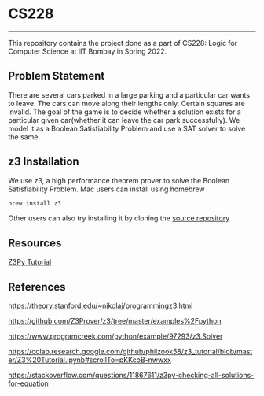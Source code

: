 # CS228
---
This repository contains the project done as a part of CS228: Logic for Computer Science at IIT Bombay in Spring 2022.

## Problem Statement

There are several cars parked in a large parking and a particular car wants to leave. The cars can move along their lengths only. Certain squares are invalid. The goal of the game is to decide whether a solution exists for a particular given car(whether it can leave the car park successfully). We model it as a Boolean Satisfiability Problem and use a SAT solver to solve the same.

## z3 Installation

We use z3, a high performance theorem prover to solve the Boolean Satisfiability Problem. Mac users can install using homebrew

```bash
brew install z3
```

Other users can also try installing it by cloning the [source repository](https://github.com/Z3Prover/z3)


## Resources

[Z3Py Tutorial](https://ericpony.github.io/z3py-tutorial/guide-examples.htm)

## References

https://theory.stanford.edu/~nikolaj/programmingz3.html

https://github.com/Z3Prover/z3/tree/master/examples%2Fpython

https://www.programcreek.com/python/example/97293/z3.Solver

https://colab.research.google.com/github/philzook58/z3_tutorial/blob/master/Z3%20Tutorial.ipynb#scrollTo=pKKcoB-nwwxx

https://stackoverflow.com/questions/11867611/z3py-checking-all-solutions-for-equation
